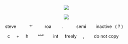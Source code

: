 <p align="center" width="100%"> <img src="https://komarev.com/ghpvc/?username=callthedoctor&label=rdj&color=140f06">

<p align="center" width="100%">
    <img src="https://i.postimg.cc/SxjR6yps/IMG-5119.gif">
    
</p>

<p align="center"> 
steve   ⠀ᵒʳ  ⠀roa ⠀⠀⠀.⠀⠀⠀⠀semi⠀⠀⠀inactive⠀( ? )
⠀<p align="center"> 
c⠀⠀+⠀⠀h⠀⠀⠀ᵃⁿᵈ⠀⠀⠀int⠀⠀freely⠀⠀,⠀⠀⠀do not copy⠀⠀

</p>
